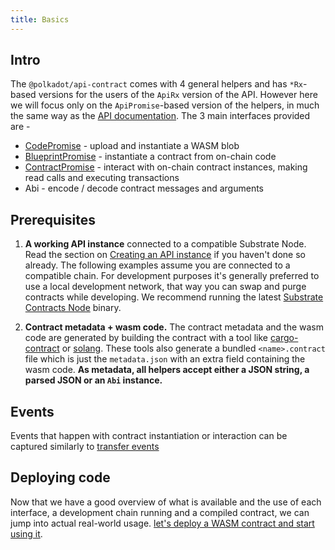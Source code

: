 ```yaml
---
title: Basics
---
```


## Intro
The `@polkadot/api-contract` comes with 4 general helpers and has `*Rx`-based versions for the users of the `ApiRx` version of the API. However here we will focus only on the `ApiPromise`-based version of the helpers, in much the same way as the [API documentation](../../api/intro.md). The 3 main interfaces provided are -

- [CodePromise](code.md) - upload and instantiate a WASM blob
- [BlueprintPromise](blueprint.md) - instantiate a contract from on-chain code
- [ContractPromise](contract.read.md) -  interact with on-chain contract instances, making read calls and executing transactions 
- Abi - encode / decode contract messages and arguments

## Prerequisites
1. **A working API instance** connected to a compatible Substrate Node. 
    Read the section on [Creating an API instance](../../api/start/create.md) if you haven't done so already. The following examples assume you are connected to a compatible chain. For development purposes it's generally preferred to use a local development network, that way you can swap and purge contracts while developing. We recommend running the latest [Substrate Contracts Node](https://github.com/paritytech/substrate-contracts-node#download-binary) binary.

2. **Contract metadata + wasm code.**
The contract metadata and the wasm code are generated by building the contract with a tool like [cargo-contract](https://github.com/paritytech/cargo-contract) or [solang](https://github.com/hyperledger-labs/solang#build-for-substrate). These tools also generate a bundled `<name>.contract` file which is just the `metadata.json` with an extra field containing the wasm code.
**As metadata, all helpers accept either a JSON string, a parsed JSON or an `Abi` instance.**



## Events
Events that happen with contract instantiation or interaction can be captured similarly to [transfer events](../../api/examples/promise/transfer-events.md)

## Deploying code

Now that we have a good overview of what is available and the use of each interface, a development chain running and a compiled contract, we can jump into actual real-world usage. [let's deploy a WASM contract and start using it](code.md).
